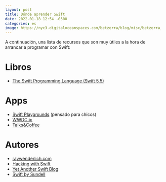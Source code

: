 ```yaml
---
layout: post
title: Dónde aprender Swift
date: 2022-01-18 12:54 -0300
categories: es
image: https://nyc3.digitaloceanspaces.com/betzerra/blog/misc/betzerra_post_swift.png
---
```


A continuación, una lista de recursos que son muy útiles a la hora de arrancar a programar con Swift:

# Libros
- [The Swift Programming Language (Swift 5.5)](https://books.apple.com/us/book/the-swift-programming-language-swift-5-5/id881256329)

# Apps
- [Swift Playgrounds](https://www.apple.com/swift/playgrounds/) (pensado para chicos)
- [WWDC.io](https://wwdc.io)
- [Talks&Coffee](https://apps.apple.com/es/app/talks-coffee/id1466240063)

# Autores
- [raywenderlich.com](https://www.raywenderlich.com)
- [Hacking with Swift](https://www.hackingwithswift.com)
- [Yet Another Swift Blog](https://www.vadimbulavin.com)
- [Swift by Sundell](https://swiftbysundell.com)